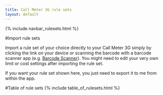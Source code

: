 ```yaml
---
title: Call Meter 3G rule sets
layout: default
---
```

{% include navbar_rulesets.html %}

#Import rule sets

Import a rule set of your choice directly to your Call Meter 3G simply by clicking the link on your device or scanning the barcode with a barcode scanner app (e.g. [Barcode Scanner][1]).
You might need to edit your very own limit or cost settings after importing the rule set.

If you want your rule set shown here, you just need to export it to me from within the app.

#Table of rule sets
{% include table_of_rulesets.html %}

[1]: https://play.google.com/store/apps/details?id=com.google.zxing.client.android
